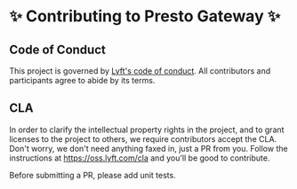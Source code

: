 :sparkles: Contributing to Presto Gateway :sparkles:
=================================================

Code of Conduct
---------------

This project is governed by [Lyft's code of conduct](https://github.com/lyft/code-of-conduct).
All contributors and participants agree to abide by its terms.

CLA
---
In order to clarify the intellectual property rights in the project, and to
grant licenses to the project to others, we require contributors accept the
CLA.  Don't worry, we don't need anything faxed in, just a PR from you.  Follow
the instructions at https://oss.lyft.com/cla and you'll be good to
contribute.

Before submitting a PR, please add unit tests.
